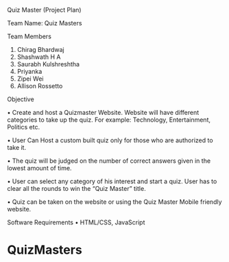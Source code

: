 Quiz Master 
(Project Plan)



Team Name: Quiz Masters

Team Members
1. Chirag Bhardwaj 
2. Shashwath H A 
3. Saurabh Kulshreshtha 
4. Priyanka 
5. Zipei Wei
6. Allison Rossetto


Objective 

•	Create and host a Quizmaster Website.  Website will have different categories to take up the quiz. For example: Technology, Entertainment, Politics etc.

•	User Can Host a custom built quiz only for those who are authorized to take it.

• The quiz will be judged on the number of correct answers given in the lowest amount of time.

•	User can select any category of his interest and start a quiz. User has to clear all the rounds to win the “Quiz Master” title. 

•	Quiz can be taken on the website or using the Quiz Master Mobile friendly website.

Software Requirements
•	HTML/CSS, JavaScript
# QuizMasters
